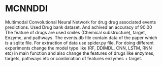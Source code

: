 # MCNNDDI
Multimodal Convolutional Neural Network for drug drug associated events predictions.
Used Drug bank dataset.
And achived an accuracy of 90.00
The feature of drugs are used smiles (Chemical substructure), target,
Enzyme, and pathways.
The events.db file contain data of the paper which is a sqlite file.
For extraction of data use spider.py file.
For doing different experiments change the model type like (RF, DDIMDL, CNN, LSTM, RNN etc) in main function and also change the features of drugs like enzymes, targets, pathways etc or combination of features enzymes + target.



